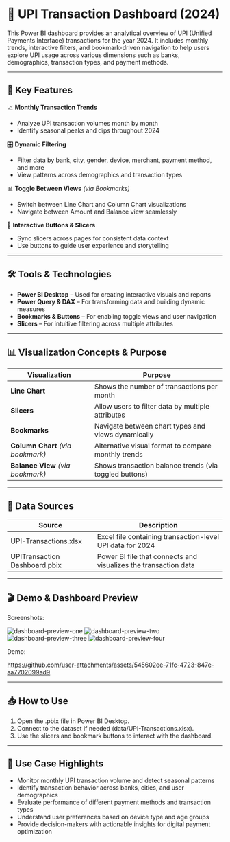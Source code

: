 # 💸 UPI Transaction Dashboard (2024)

This Power BI dashboard provides an analytical overview of UPI (Unified Payments Interface) transactions for the year 2024. It includes monthly trends, interactive filters, and bookmark-driven navigation to help users explore UPI usage across various dimensions such as banks, demographics, transaction types, and payment methods.

---

## 📌 Key Features
📈 **Monthly Transaction Trends**  
- Analyze UPI transaction volumes month by month  
- Identify seasonal peaks and dips throughout 2024  

🎛️ **Dynamic Filtering**  
- Filter data by bank, city, gender, device, merchant, payment method, and more  
- View patterns across demographics and transaction types  

📊 **Toggle Between Views** *(via Bookmarks)*  
- Switch between Line Chart and Column Chart visualizations  
- Navigate between Amount and Balance view seamlessly  

📌 **Interactive Buttons & Slicers**  
- Sync slicers across pages for consistent data context  
- Use buttons to guide user experience and storytelling  

---

## 🛠️ Tools & Technologies  
- **Power BI Desktop** – Used for creating interactive visuals and reports  
- **Power Query & DAX** – For transforming data and building dynamic measures  
- **Bookmarks & Buttons** – For enabling toggle views and user navigation  
- **Slicers** – For intuitive filtering across multiple attributes  

---

## 📊 Visualization Concepts & Purpose  

| Visualization       | Purpose                                                                 |
|---------------------|-------------------------------------------------------------------------|
| **Line Chart**       | Shows the number of transactions per month                             |
| **Slicers**          | Allow users to filter data by multiple attributes                      |
| **Bookmarks**        | Navigate between chart types and views dynamically                     |
| **Column Chart** *(via bookmark)* | Alternative visual format to compare monthly trends       |
| **Balance View** *(via bookmark)* | Shows transaction balance trends (via toggled buttons)    |


---

## 🧩 Data Sources  

| Source                          | Description                                                 |
|---------------------------------|-------------------------------------------------------------|
| UPI-Transactions.xlsx           | Excel file containing transaction-level UPI data for 2024   |
| UPITransaction Dashboard.pbix   | Power BI file that connects and visualizes the transaction data |

---

## 🎬 Demo & Dashboard Preview  

Screenshots:

![dashboard-preview-one](https://github.com/user-attachments/assets/c3787eac-523e-4943-9b7b-9b2361031599)
![dashboard-preview-two](https://github.com/user-attachments/assets/ac969cb0-4f2b-4089-9a2e-9f09e3af02b7)
![dashboard-preview-three](https://github.com/user-attachments/assets/d65a6302-04c8-4723-8e34-c82dc87528b2)
![dashboard-preview-four](https://github.com/user-attachments/assets/8b8e6417-336d-486f-a612-3513ef853dbc)

Demo:


https://github.com/user-attachments/assets/545602ee-71fc-4723-847e-aa7702099ad9

---

## 📥 How to Use

1. Open the .pbix file in Power BI Desktop.
2. Connect to the dataset if needed (data/UPI-Transactions.xlsx).
3. Use the slicers and bookmark buttons to interact with the dashboard.

---

## 📌 Use Case Highlights  
- Monitor monthly UPI transaction volume and detect seasonal patterns  
- Identify transaction behavior across banks, cities, and user demographics  
- Evaluate performance of different payment methods and transaction types  
- Understand user preferences based on device type and age groups  
- Provide decision-makers with actionable insights for digital payment optimization  

